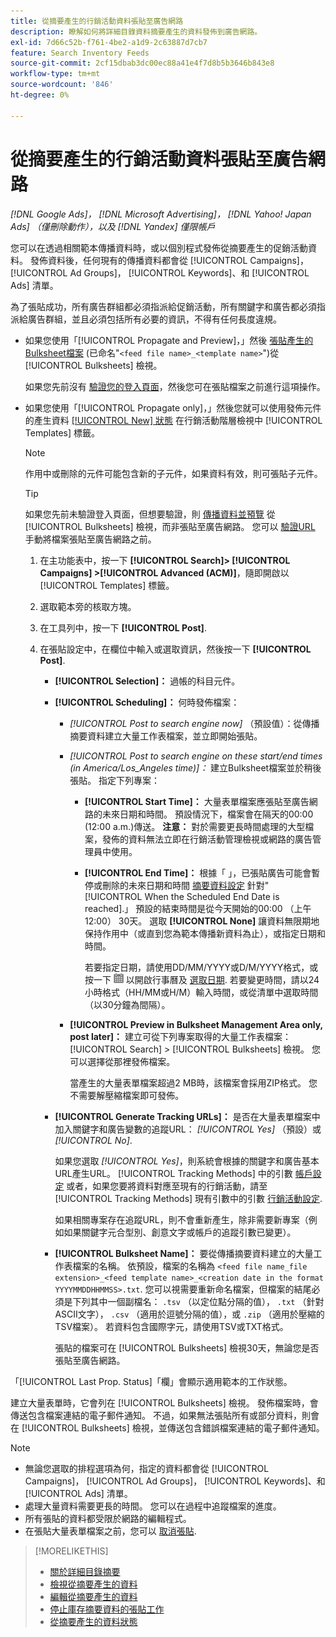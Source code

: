 ```yaml
---
title: 從摘要產生的行銷活動資料張貼至廣告網路
description: 瞭解如何將詳細目錄資料摘要產生的資料發佈到廣告網路。
exl-id: 7d66c52b-f761-4be2-a1d9-2c63887d7cb7
feature: Search Inventory Feeds
source-git-commit: 2cf15dbab3dc00ec88a41e4f7d8b5b3646b843e8
workflow-type: tm+mt
source-wordcount: '846'
ht-degree: 0%

---
```


# 從摘要產生的行銷活動資料張貼至廣告網路

*[!DNL Google Ads]， [!DNL Microsoft Advertising]， [!DNL Yahoo! Japan Ads] （僅刪除動作），以及 [!DNL Yandex] 僅限帳戶*

您可以在透過相關範本傳播資料時，或以個別程式發佈從摘要產生的促銷活動資料。 發佈資料後，任何現有的傳播資料都會從 [!UICONTROL Campaigns]， [!UICONTROL Ad Groups]， [!UICONTROL Keywords]、和 [!UICONTROL Ads] 清單。

為了張貼成功，所有廣告群組都必須指派給促銷活動，所有關鍵字和廣告都必須指派給廣告群組，並且必須包括所有必要的資訊，不得有任何長度違規。

* 如果您使用「[!UICONTROL Propagate and Preview]，」然後 [張貼產生的Bulksheet檔案](/help/search-social-commerce/campaign-management/bulksheets/bulksheet-post.md) (已命名&quot;`<feed file name>_<template name>`&quot;)從 [!UICONTROL Bulksheets] 檢視。

  如果您先前沒有 [驗證您的登入頁面](/help/search-social-commerce/campaign-management/bulksheets/bulksheet-validate-landing-pages.md)，然後您可在張貼檔案之前進行這項操作。

* 如果您使用「[!UICONTROL Propagate only]，」然後您就可以使用發佈元件的產生資料 [[!UICONTROL New] 狀態](propagated-data-status.md) 在行銷活動階層檢視中 [!UICONTROL Templates] 標籤。

  >[!NOTE]
  >
  >作用中或刪除的元件可能包含新的子元件，如果資料有效，則可張貼子元件。

  >[!TIP]
  >
  >如果您先前未驗證登入頁面，但想要驗證，則 [傳播資料並預覽](feed-data-propagate.md) 從 [!UICONTROL Bulksheets] 檢視，而非張貼至廣告網路。 您可以 [驗證URL](/help/search-social-commerce/campaign-management/bulksheets/bulksheet-validate-landing-pages.md) 手動將檔案張貼至廣告網路之前。

   1. 在主功能表中，按一下 **[!UICONTROL Search]> [!UICONTROL Campaigns] >[!UICONTROL Advanced (ACM)]**，隨即開啟以 [!UICONTROL Templates] 標籤。

   1. 選取範本旁的核取方塊。

   1. 在工具列中，按一下 **[!UICONTROL Post]**.

   1. 在張貼設定中，在欄位中輸入或選取資訊，然後按一下 **[!UICONTROL Post]**.

      * **[!UICONTROL Selection]：** 過帳的科目元件。

      * **[!UICONTROL Scheduling]：** 何時發佈檔案：

         * *[!UICONTROL Post to search engine now]* （預設值）：從傳播摘要資料建立大量工作表檔案，並立即開始張貼。

         * *[!UICONTROL Post to search engine on these start/end times (in America/Los_Angeles time)]：* 建立Bulksheet檔案並於稍後張貼。 指定下列專案：

            * **[!UICONTROL Start Time]：** 大量表單檔案應張貼至廣告網路的未來日期和時間。 預設情況下，檔案會在隔天的00:00 (12:00 a.m.)傳送。 **注意：** 對於需要更長時間處理的大型檔案，發佈的資料無法立即在行銷活動管理檢視或網路的廣告管理員中使用。

            * **[!UICONTROL End Time]：** 根據「 」，已張貼廣告可能會暫停或刪除的未來日期和時間 [摘要資料設定](feed-settings-manage.md#feed-data-settings) 針對&quot;[!UICONTROL When the Scheduled End Date is reached].」 預設的結束時間是從今天開始的00:00 （上午12:00） 30天。 選取 **[!UICONTROL None]** 讓資料無限期地保持作用中（或直到您為範本傳播新資料為止），或指定日期和時間。

              若要指定日期，請使用DD/MM/YYYY或D/M/YYYY格式，或按一下 ![行事曆](/help/search-social-commerce/assets/calendar.png "行事曆") 以開啟行事曆及 [選取日期](/help/search-social-commerce/common-tasks/navigation-editing-selection/calendar.md). 若要變更時間，請以24小時格式（HH/MM或H/M）輸入時間，或從清單中選取時間（以30分鐘為間隔）。

         * **[!UICONTROL Preview in Bulksheet Management Area only, post later]：** 建立可從下列專案取得的大量工作表檔案： [!UICONTROL Search] > [!UICONTROL Bulksheets] 檢視。 您可以選擇從那裡發佈檔案。

           當產生的大量表單檔案超過2 MB時，該檔案會採用ZIP格式。 您不需要解壓縮檔案即可發佈。

      * **[!UICONTROL Generate Tracking URLs]：** 是否在大量表單檔案中加入關鍵字和廣告變數的追蹤URL： *[!UICONTROL Yes]* （預設）或 *[!UICONTROL No]*.

        如果您選取 *[!UICONTROL Yes]*，則系統會根據的關鍵字和廣告基本URL產生URL。 [!UICONTROL Tracking Methods] 中的引數 [帳戶設定](/help/search-social-commerce/campaign-management/accounts/ad-network-account-manage.md) 或者，如果您要將資料對應至現有的行銷活動，請至 [!UICONTROL Tracking Methods] 現有引數中的引數 [行銷活動設定](/help/search-social-commerce/campaign-management/campaigns/campaign-manage.md).

        如果相關專案存在追蹤URL，則不會重新產生，除非需要新專案（例如如果關鍵字元合型別、創意文字或帳戶的追蹤引數已變更）。

      * **[!UICONTROL Bulksheet Name]：** 要從傳播摘要資料建立的大量工作表檔案的名稱。 依預設，檔案的名稱為 `<feed file name_file extension>_<feed template name>_<creation date in the format YYYYMMDDHHMMSS>.txt`. 您可以視需要重新命名檔案，但檔案的結尾必須是下列其中一個副檔名： `.tsv` （以定位點分隔的值）， `.txt` （針對ASCII文字）， `.csv` （適用於逗號分隔的值），或 `.zip` （適用於壓縮的TSV檔案）。 若資料包含國際字元，請使用TSV或TXT格式。

        張貼的檔案可在 [!UICONTROL Bulksheets] 檢視30天，無論您是否張貼至廣告網路。

「[!UICONTROL Last Prop. Status]「欄」會顯示適用範本的工作狀態。

建立大量表單時，它會列在 [!UICONTROL Bulksheets] 檢視。 發佈檔案時，會傳送包含檔案連結的電子郵件通知。 不過，如果無法張貼所有或部分資料，則會在 [!UICONTROL Bulksheets] 檢視，並傳送包含錯誤檔案連結的電子郵件通知。

>[!NOTE]
>
>* 無論您選取的排程選項為何，指定的資料都會從 [!UICONTROL Campaigns]， [!UICONTROL Ad Groups]， [!UICONTROL Keywords]、和 [!UICONTROL Ads] 清單。
>* 處理大量資料需要更長的時間。 您可以在過程中追蹤檔案的進度。
>* 所有張貼的資料都受限於網路的編輯程式。
>* 在張貼大量表單檔案之前，您可以 [取消張貼](/help/search-social-commerce/campaign-management/bulksheets/bulksheet-stop-job.md).

>[!MORELIKETHIS]
>
>* [關於詳細目錄摘要](inventory-feeds-about.md)
>* [檢視從摘要產生的資料](propagated-data-view.md)
>* [編輯從摘要產生的資料](propagated-data-edit.md)
>* [停止庫存摘要資料的張貼工作](stop-job.md)
>* [從摘要產生的資料狀態](propagated-data-status.md)
